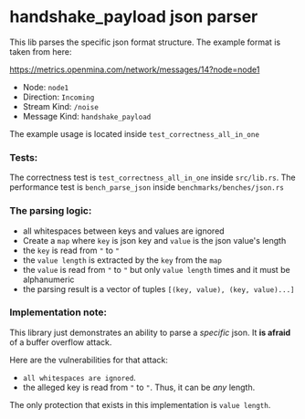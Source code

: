 # handshake_payload json parser
This lib parses the specific json format structure. 
The example format is taken from here:

https://metrics.openmina.com/network/messages/14?node=node1

- Node: `node1`
- Direction: `Incoming`
- Stream Kind: `/noise`
- Message Kind: `handshake_payload`

The example usage is located inside `test_correctness_all_in_one`

### Tests: 

The correctness test is `test_correctness_all_in_one` inside `src/lib.rs`.
The performance test is `bench_parse_json` inside `benchmarks/benches/json.rs`

### The parsing logic: 
- all whitespaces between keys and values are ignored
- Create a `map` where `key` is json key and `value` is the json value's length
- the `key` is read from `"` to `"`
- the `value length` is extracted by the `key` from the `map`
- the `value` is read from `"` to `"` but only `value length` times and it must be alphanumeric
- the parsing result is a vector of tuples `[(key, value), (key, value)...]`

### Implementation note:

This library just demonstrates an ability to parse a *specific* json. 
It **is afraid** of a buffer overflow attack. 

Here are the vulnerabilities for that attack:
 - `all whitespaces are ignored`. 
 - the alleged key is read from `"` to `"`. Thus, it can be *any* length.

The only protection that exists in this implementation is `value length`.  